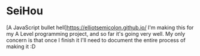 # SeiHou
[A JavaScript bullet hell]https://elliotsemicolon.github.io/
I'm making this for my A Level programming project, and so far it's going very well.
My only concern is that once I finish it I'll need to document the entire process of making it :D
